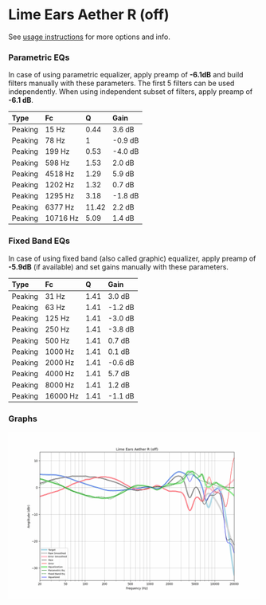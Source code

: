 # Lime Ears Aether R (off)
See [usage instructions](https://github.com/jaakkopasanen/AutoEq#usage) for more options and info.

### Parametric EQs
In case of using parametric equalizer, apply preamp of **-6.1dB** and build filters manually
with these parameters. The first 5 filters can be used independently.
When using independent subset of filters, apply preamp of **-6.1 dB**.

| Type    | Fc       |     Q | Gain    |
|:--------|:---------|:------|:--------|
| Peaking | 15 Hz    |  0.44 | 3.6 dB  |
| Peaking | 78 Hz    |  1    | -0.9 dB |
| Peaking | 199 Hz   |  0.53 | -4.0 dB |
| Peaking | 598 Hz   |  1.53 | 2.0 dB  |
| Peaking | 4518 Hz  |  1.29 | 5.9 dB  |
| Peaking | 1202 Hz  |  1.32 | 0.7 dB  |
| Peaking | 1295 Hz  |  3.18 | -1.8 dB |
| Peaking | 6377 Hz  | 11.42 | 2.2 dB  |
| Peaking | 10716 Hz |  5.09 | 1.4 dB  |

### Fixed Band EQs
In case of using fixed band (also called graphic) equalizer, apply preamp of **-5.9dB**
(if available) and set gains manually with these parameters.

| Type    | Fc       |    Q | Gain    |
|:--------|:---------|:-----|:--------|
| Peaking | 31 Hz    | 1.41 | 3.0 dB  |
| Peaking | 63 Hz    | 1.41 | -1.2 dB |
| Peaking | 125 Hz   | 1.41 | -3.0 dB |
| Peaking | 250 Hz   | 1.41 | -3.8 dB |
| Peaking | 500 Hz   | 1.41 | 0.7 dB  |
| Peaking | 1000 Hz  | 1.41 | 0.1 dB  |
| Peaking | 2000 Hz  | 1.41 | -0.6 dB |
| Peaking | 4000 Hz  | 1.41 | 5.7 dB  |
| Peaking | 8000 Hz  | 1.41 | 1.2 dB  |
| Peaking | 16000 Hz | 1.41 | -1.1 dB |

### Graphs
![](./Lime%20Ears%20Aether%20R%20(off).png)